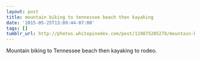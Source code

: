 ```yaml
---
layout: post
title: mountain biking to tennessee beach then kayaking
date: '2015-05-25T13:09:44-07:00'
tags: []
tumblr_url: http://photos.whitepinedev.com/post/119875205278/mountain-biking-to-tennessee-beach-then-kayaking
---
```

Mountain biking to Tennessee beach then kayaking to rodeo.
